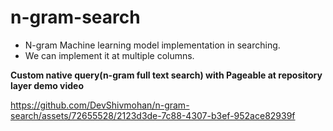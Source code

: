 # n-gram-search
- N-gram Machine learning model implementation in searching.
- We can implement it at multiple columns.

**Custom native query(n-gram full text search) with Pageable at repository layer demo video**

https://github.com/DevShivmohan/n-gram-search/assets/72655528/2123d3de-7c88-4307-b3ef-952ace82939f
